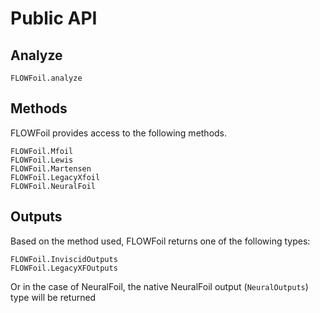 # Public API

## Analyze

```@docs; canonical=false
FLOWFoil.analyze
```

## Methods

FLOWFoil provides access to the following methods.

```@docs; canonical=false
FLOWFoil.Mfoil
FLOWFoil.Lewis
FLOWFoil.Martensen
FLOWFoil.LegacyXfoil
FLOWFoil.NeuralFoil
```

## Outputs

Based on the method used, FLOWFoil returns one of the following types:

```@docs; canonical=false
FLOWFoil.InviscidOutputs
FLOWFoil.LegacyXFOutputs
```

Or in the case of NeuralFoil, the native NeuralFoil output (`NeuralOutputs`) type will be returned
